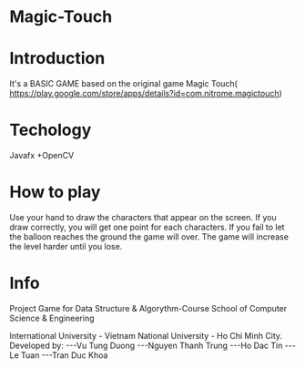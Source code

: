 # Magic-Touch

# Introduction
It's a BASIC GAME based on the original game Magic Touch( https://play.google.com/store/apps/details?id=com.nitrome.magictouch)

# Techology
Javafx +OpenCV

# How to play
Use your hand to draw the characters that appear on the screen. If you draw correctly, you will get one point for each characters.
If you fail to let the balloon reaches the ground the game will over.
The game will increase the level harder until you lose.

# Info
Project Game for Data Structure & Algorythm-Course School of Computer Science & Engineering

International University - Vietnam National University - Ho Chi Minh City. Developed by: 
---Vu Tung Duong 
---Nguyen Thanh Trung 
---Ho Dac Tin 
---Le Tuan 
---Tran Duc Khoa
